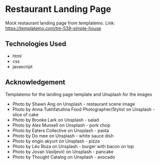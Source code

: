 # Restaurant Landing Page

Mock restaurant landing page from templatemo. 
Link: https://templatemo.com/tm-539-simple-house

## Technologies Used
* html
* css
* javascript

## Acknowledgement
Templatemo for the landing page template and Unsplash for the images

* Photo by Shawn Ang on Unsplash - restaurant scene image
* Photo by Anna Tukhfatullina Food Photographer/Stylist on Unsplash - slice of cake
* Photo by Brooke Lark on Unsplash - salad
* Photo by Alex Munsell on Unsplash - pork chop
* Photo by Eaters Collective on Unsplash - pasta
* Photo by Do mee on Unsplash - white sauce dish
* Photo by engin akyurt on Unsplash - pizza
* Photo by Léo Roza on Unsplash - burger with bacon on top
* Photo by Jovan Vasiljević on Unsplash - pancake
* Photo by Thought Catalog on Unsplash - avocado

